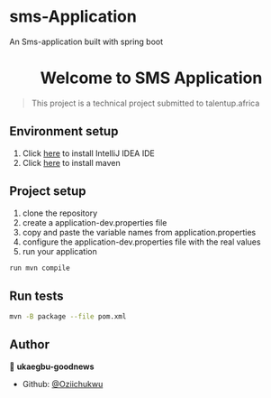 # sms-Application
An Sms-application built with spring boot

<h1 align="center">Welcome to SMS Application</h1>

> This project is a technical project submitted to talentup.africa

## Environment setup
1. Click [here](https://www.jetbrains.com/help/idea/installation-guide.html#toolbox) to install IntelliJ IDEA IDE
2. Click [here](https://maven.apache.org/users/index.html) to install maven


## Project setup
1. clone the repository
2. create a application-dev.properties file
3. copy and paste the variable names from application.properties
4. configure the application-dev.properties file with the real values
5. run your application

```sh
run mvn compile
```

## Run tests

```sh
mvn -B package --file pom.xml
```

## Author
👤 **ukaegbu-goodnews**

* Github: [@Oziichukwu](https://github.com/Oziichukwu)
